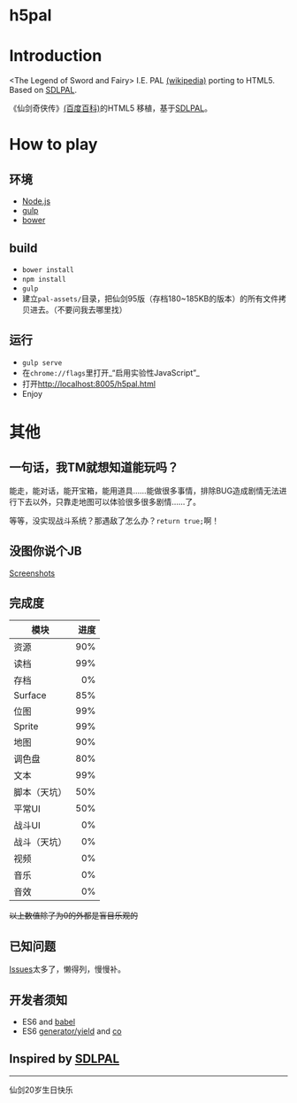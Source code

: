h5pal
=====

# Introduction

&lt;The Legend of Sword and Fairy> I.E. PAL [(wikipedia)](http://en.wikipedia.org/wiki/The_Legend_of_Sword_and_Fairy) porting to HTML5. Based on [SDLPAL](http://sdlpal.codeplex.com).

《仙剑奇侠传》[(百度百科)](http://baike.baidu.com/view/2188.htm#sub5215543)的HTML5 移植，基于[SDLPAL](http://sdlpal.codeplex.com)。

# How to play

## 环境

* [Node.js](http://nodejs.org/)
* [gulp](http://gulpjs.com/)
* [bower](http://bower.io/)

## build

* `bower install`
* `npm install`
* `gulp`
* 建立`pal-assets/`目录，把仙剑95版（存档180~185KB的版本）的所有文件拷贝进去。（不要问我去哪里找）

## 运行

* `gulp serve`
* 在`chrome://flags`里打开_“启用实验性JavaScript”_
* 打开[http://localhost:8005/h5pal.html](http://localhost:8005/h5pal.html)
* Enjoy

# 其他

## 一句话，我TM就想知道能玩吗？

能走，能对话，能开宝箱，能用道具……能做很多事情，排除BUG造成剧情无法进行下去以外，只靠走地图可以体验很多很多剧情……了。

等等，没实现战斗系统？那遇敌了怎么办？`return true;`啊！

## 没图你说个JB

[Screenshots](http://liuji-jim.github.io/h5pal/screenshots.html)

## 完成度

| 模块 | 进度 |
| --- | ---:|
| 资源 | 90% |
| 读档 | 99% |
| 存档 | 0% |
| Surface | 85% |
| 位图 | 99% |
| Sprite | 99% |
| 地图 | 90% |
| 调色盘 | 80% |
| 文本 | 99% |
| 脚本（天坑） | 50% |
| 平常UI | 50% |
| 战斗UI | 0% |
| 战斗（天坑） | 0% |
| 视频 | 0% |
| 音乐 | 0% |
| 音效 | 0% |

~~以上数值除了为0的外都是盲目乐观的~~

## 已知问题

[Issues](https://github.com/LiuJi-Jim/h5pal/issues)太多了，懒得列，慢慢补。

## 开发者须知

* ES6 and [babel](http://babeljs.io/)
* ES6 [generator/yield](http://jimliu.net/2014/11/28/a-brief-look-at-es6-generator-function/) and [co](https://github.com/tj/co)

## Inspired by [SDLPAL](http://sdlpal.codeplex.com)

-----
仙剑20岁生日快乐